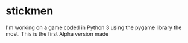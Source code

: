 # stickmen
I'm working on a game coded in Python 3 using the pygame library the most.
This is the first Alpha version made
